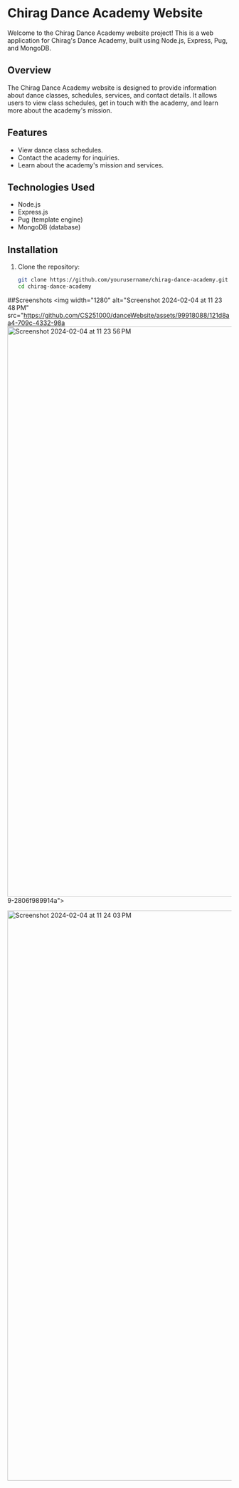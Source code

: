 # Chirag Dance Academy Website

Welcome to the Chirag Dance Academy website project! This is a web application for Chirag's Dance Academy, built using Node.js, Express, Pug, and MongoDB.

## Overview

The Chirag Dance Academy website is designed to provide information about dance classes, schedules, services, and contact details. It allows users to view class schedules, get in touch with the academy, and learn more about the academy's mission.

## Features

- View dance class schedules.
- Contact the academy for inquiries.
- Learn about the academy's mission and services.

## Technologies Used

- Node.js
- Express.js
- Pug (template engine)
- MongoDB (database)

## Installation

1. Clone the repository:

   ```bash
   git clone https://github.com/yourusername/chirag-dance-academy.git
   cd chirag-dance-academy


##Screenshots
<img width="1280" alt="Screenshot 2024-02-04 at 11 23 48 PM" src="https://github.com/CS251000/danceWebsite/assets/99918088/121d8aa4-709c-4332-98a
<img width="1280" alt="Screenshot 2024-02-04 at 11 23 56 PM" src="https://github.com/CS251000/danceWebsite/assets/99918088/4c61bf6f-183e-48a2-83ec-32471f0a23fa">
9-2806f989914a">

<img width="1280" alt="Screenshot 2024-02-04 at 11 24 03 PM" src="https://github.com/CS251000/danceWebsite/assets/99918088/0b7ccab9-47f0-4fd1-9b80-3ad786023842">






